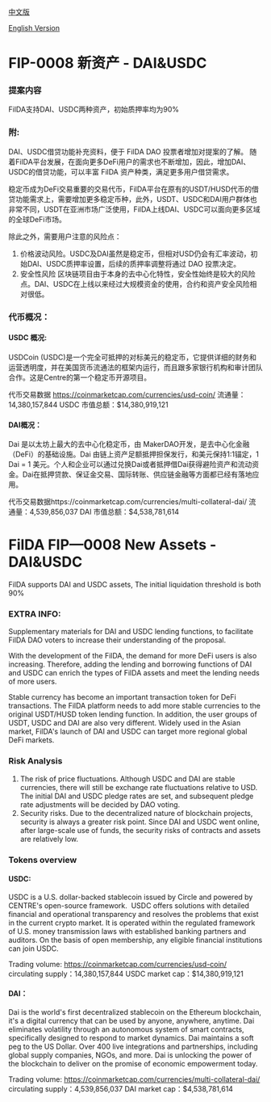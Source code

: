
[中文版](#fip-0008-新资产---daiusdc)

[English Version](#filda-fip0008-new-assets---daiusdc)

# FIP-0008 新资产 - DAI&USDC

### 提案内容

FilDA支持DAI、USDC两种资产，初始质押率均为90%


### 附:
DAI、USDC借贷功能补充资料，便于 FilDA DAO 投票者增加对提案的了解。
随着FilDA平台发展，在面向更多DeFi用户的需求也不断增加，因此，增加DAI、USDC的借贷功能，可以丰富 FilDA 资产种类，满足更多用户借贷需求。

稳定币成为DeFi交易重要的交易代币，FilDA平台在原有的USDT/HUSD代币的借贷功能需求上，需要增加更多稳定币种，此外，USDT、USDC和DAI用户群体也非常不同，USDT在亚洲市场广泛使用，FilDA上线DAI、USDC可以面向更多区域的全球DeFi市场。


除此之外，需要用户注意的风险点：
1. 价格波动风险。USDC及DAI虽然是稳定币，但相对USD仍会有汇率波动，初始DAI、USDC质押率设置，后续的质押率调整将通过 DAO 投票决定。
2. 安全性风险 区块链项目由于本身的去中心化特性，安全性始终是较大的风险点。DAI、USDC在上线以来经过大规模资金的使用，合约和资产安全风险相对很低。


### 代币概况：

#### USDC 概况:
USDCoin (USDC)是一个完全可抵押的对标美元的稳定币，它提供详细的财务和运营透明度，并在美国货币流通法的框架内运行，而且跟多家银行机构和审计团队合作。这是Centre的第一个稳定币开源项目。

代币交易数据 https://coinmarketcap.com/currencies/usd-coin/
流通量：14,380,157,844 USDC
市值总额：$14,380,919,121

#### DAI概况：
Dai 是以太坊上最大的去中心化稳定币，由 MakerDAO开发，是去中心化金融（DeFi）的基础设施。Dai 由链上资产足额抵押担保发行，和美元保持1:1锚定，1 Dai = 1 美元。个人和企业可以通过兑换Dai或者抵押借Dai获得避险资产和流动资金。Dai在抵押贷款、保证金交易、国际转账、供应链金融等方面都已经有落地应用。

代币交易数据https://coinmarketcap.com/currencies/multi-collateral-dai/
流通量：4,539,856,037 DAI
市值总额：$4,538,781,614










# FilDA FIP—0008 New Assets - DAI&USDC
FilDA supports DAI and USDC assets, The initial liquidation threshold is both 90%

### EXTRA INFO:
Supplementary materials for DAI and USDC lending functions, to facilitate FilDA DAO voters to increase their understanding of the proposal.

With the development of the FilDA, the demand for more DeFi users is also increasing. Therefore, adding the lending and borrowing functions of DAI and USDC can enrich the types of FilDA assets and meet the lending needs of more users.

Stable currency has become an important transaction token for DeFi transactions. The FilDA platform needs to add more stable currencies to the original USDT/HUSD token lending function. In addition, the user groups of USDT, USDC and DAI are also very different. Widely used in the Asian market, FilDA's launch of DAI and USDC can target more regional global DeFi markets.

### Risk Analysis
1. The risk of price fluctuations. Although USDC and DAI are stable currencies, there will still be exchange rate fluctuations relative to USD. The initial DAI and USDC pledge rates are set, and subsequent pledge rate adjustments will be decided by DAO voting.
2. Security risks. Due to the decentralized nature of blockchain projects, security is always a greater risk point. Since DAI and USDC went online, after large-scale use of funds, the security risks of contracts and assets are relatively low.

### Tokens overview
#### USDC:

USDC is a U.S. dollar-backed stablecoin issued by Circle and powered by CENTRE's open-source framework. 
USDC offers solutions with detailed financial and operational transparency and resolves the problems that exist in the current crypto market. It is operated within the regulated framework of U.S. money transmission laws with established banking partners and auditors. On the basis of open membership, any eligible financial institutions can join USDC.

Trading volume: https://coinmarketcap.com/currencies/usd-coin/
circulating supply：14,380,157,844 USDC
market cap：$14,380,919,121


#### DAI：

Dai is the world's first decentralized stablecoin on the Ethereum blockchain, it's a digital currency that can be used by anyone, anywhere, anytime. Dai eliminates volatility through an autonomous system of smart contracts, specifically designed to respond to market dynamics. Dai maintains a soft peg to the US Dollar. Over 400 live integrations and partnerships, including global supply companies, NGOs, and more. Dai is unlocking the power of the blockchain to deliver on the promise of economic empowerment today.

Trading volume: https://coinmarketcap.com/currencies/multi-collateral-dai/
circulating supply：4,539,856,037 DAI
market cap：$4,538,781,614



